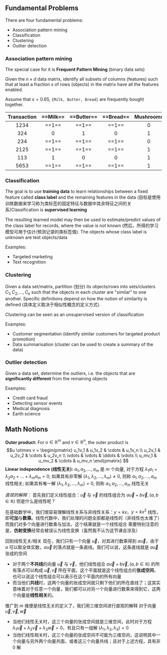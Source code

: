 ## Fundamental Problems
There are four fundamental problems:
+ Association pattern mining
+ Classification
+ Clustering
+ Outlier detection
### Association pattern mining
The special case for it is **Frequent Pattern Mining** (binary data sets)

Given the $n \times d$ data matrix, identify all subsets of columns (features) such that at least a fraction $s$ of rows (objects) in the matrix have all the features enabled.

Assume that $s = 0.65$, `{Milk, Butter, Bread}` are frequently bought together.

| Transaction | ==Milk== | ==Butter== | ==Bread== | Mushrooms | Onion | Carrot |
| :--: | :--: | :--: | :--: | :--: | :--: | :--: |
| 1234 | ==1== | ==1== | ==1== | 0 | 1 | 0 |
| 324 | 0 | 1 | 0 | 1 | 1 | 1 |
| 234 | ==1== | ==1== | ==1== | 0 | 1 | 0 |
| 2125 | ==1== | ==1== | ==1== | 1 | 0 | 1 |
| 113 | 1 | 0 | 0 | 1 | 1 | 0 |
| 5653 | ==1== | ==1== | ==1== | 1 | 1 | 0 |
### Classification
The goal is to use **training data** to learn relationships between a fixed feature called **class label** and the remaining features in the data (目标是使用训练数据来学习称为类标签的固定特征与数据中其余特征之间的关系)Classification is **supervised learning**

The resulting learned model may then be used to estimate/predict values of the class label for records, where the value is not known (然后，所得的学习模型可用于估计/预测记录的类标签值). The objects whose class label is unknown are test objects/data

Examples:
+ Targeted marketing
+ Text recognition
### Clustering
Given a data set/matrix, partition (划分) its objects/rows into sets/clusters $C_1, C_2, \ldots, C_k$ such that the objects in each cluster are "similar" to one another. Specific definitions depend on how the notion of similarity is defined (具体定义取决于相似性概念的定义方式).

Clustering can be seen as an unsupervised version of classification

Examples:
+ Customer segmentation (identify similar customers for targeted product promotion)
+ Data summarisation (cluster can be used to create a summary of the data)
### Outlier detection
Given a data set, determine the outliers, i.e. the objects that are **significantly different** from the remaining objects

Examples:
+ Credit card fraud
+ Detecting sensor events
+ Medical diagnosis
+ Earth science
## Math Notions
**Outer product:**
For $u \in \mathbb{R}^m$ and $v \in \mathbb{R}^n$, the outer product is
$$u \otimes v =
\begin{pmatrix}
	u_1v_1 & u_1v_2 & \cdots & u_1v_n \\
	u_2v_1 & u_2v_2 & \cdots & u_2v_n \\
	\vdots & \vdots & \ddots & \vdots \\
	u_mv_1 & u_mv_2 & \cdots & u_mv_n
\end{pmatrix}
$$
**Linear independence (线性无关):**
$a_1, a_2, \ldots, a_m$ 是 $m$ 个向量, 对于方程 $\lambda_1a_1+\lambda_2a_2+\ldots+\lambda_ma_m = 0$, 如果其有非零解 $(\lambda_1, \lambda_2, \ldots, \lambda_m) \neq 0$, 则称 $a_1, a_2, \ldots, a_m$ 线性相关; 如果其有唯一解 $(\lambda_1, \lambda_2, \ldots, \lambda_m) = 0$, 则称 $a_1, a_2, \ldots, a_m$ 线性无关

*直观的解释：*
首先我们定义线性组合：$\vec{u}$ 与 $\vec{v}$ 的线性组合为 $a\vec{u}+b\vec{v}, (a, b \in \mathbb{R})$ 
但是什么是线性呢？

在基础数学中，我们很容易理解线性关系与非线性关系：$y = kx$，$y = kx^2$ 
线性，即**可加**与**数乘**。线性代数中，我们处理的问题全部都是线性的（非线性也太难了）
而我们对多个向量进行数乘与加法，这个结果就是一个线性组合
需要特别注意的是，**仿射变换**经常会被误认为线性变换（虽然我不认为这节课会涉及）

回到线性无关/相关
现在，我们只有一个向量 $\vec{u}$，对其进行数乘得到 $a\vec{u}$，由于 $a$ 可以取全体实数，$a\vec{u}$ 的落点就是一条直线。我们可以说，这条直线就是 $a\vec{u}$ 张成的空间
+ 对于两个**不共线**的向量 $\vec{u}$ 与 $\vec{v}$，他们线性组合 $a\vec{u}+b\vec{v}, (a, b \in \mathbb{R})$ 的所有落点可以构成 $\vec{u}, \vec{v}$ 所在平面，这个平面就是这个线性组合的**张成空间**，也可以说这个线性组合可以表示在这个平面内的所有向量
+ 而当他们**共线**时，这两个向量的张成空间就只剩下他们的所在直线了；这其实意味着对于任意一个向量，我们都可以对另一个向量进行数乘来得到它，这两个向量是**线性相关**的。

推广到 $m$ 维便是线性无关的定义了，我们用三维空间进行直观的解释
对于向量 $\vec{u}, \vec{v}, \vec{w}$
+ 当他们线性无关时，这三个向量的张成空间就是三维空间，此时对于方程 $\lambda_1\vec{u}+\lambda_2\vec{v}+\lambda_3\vec{w} = 0$，有且只有一组解 $(\lambda_1, \lambda_2, \lambda_3) = 0$ 
+ 当他们线性相关时，这三个向量的张成空间不可能为三维空间，这说明其中一个向量与另外两个向量共面，或者这三个向量共线；且对于上述方程，具有非 $0$ 解
